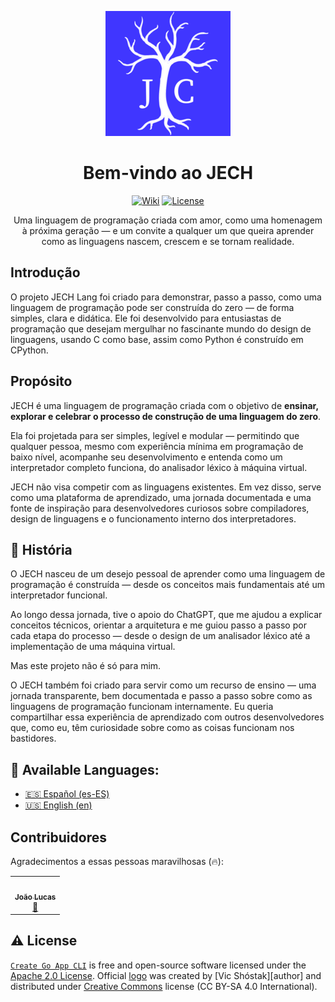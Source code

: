 <div align="center">

[![Create Go App][repo_logo_img]][repo_url]

# Bem-vindo ao JECH

[![Wiki][repo_wiki_img]][repo_wiki_url]
[![License][repo_license_img]][repo_license_url]

Uma linguagem de programação criada com amor, como uma homenagem à próxima geração — e um convite a qualquer um que queira aprender como as linguagens nascem, crescem e se tornam realidade.

</div>

## Introdução

O projeto JECH Lang foi criado para demonstrar, passo a passo, como uma linguagem de programação pode ser construída do zero — de forma simples, clara e didática. Ele foi desenvolvido para entusiastas de programação que desejam mergulhar no fascinante mundo do design de linguagens, usando C como base, assim como Python é construído em CPython.

## Propósito

JECH é uma linguagem de programação criada com o objetivo de **ensinar, explorar e celebrar o processo de construção de uma linguagem do zero**.

Ela foi projetada para ser simples, legível e modular — permitindo que qualquer pessoa, mesmo com experiência mínima em programação de baixo nível, acompanhe seu desenvolvimento e entenda como um interpretador completo funciona, do analisador léxico à máquina virtual.

JECH não visa competir com as linguagens existentes. Em vez disso, serve como uma plataforma de aprendizado, uma jornada documentada e uma fonte de inspiração para desenvolvedores curiosos sobre compiladores, design de linguagens e o funcionamento interno dos interpretadores.

## 📖 História

O JECH nasceu de um desejo pessoal de aprender como uma linguagem de programação é construída — desde os conceitos mais fundamentais até um interpretador funcional.

Ao longo dessa jornada, tive o apoio do ChatGPT, que me ajudou a explicar conceitos técnicos, orientar a arquitetura e me guiou passo a passo por cada etapa do processo — desde o design de um analisador léxico até a implementação de uma máquina virtual.

Mas este projeto não é só para mim.

O JECH também foi criado para servir como um recurso de ensino — uma jornada transparente, bem documentada e passo a passo sobre como as linguagens de programação funcionam internamente. Eu queria compartilhar essa experiência de aprendizado com outros desenvolvedores que, como eu, têm curiosidade sobre como as coisas funcionam nos bastidores.

## 📘 Available Languages:
- [🇪🇸 Español (es-ES)](docs/es-ES/README.md)
- [🇺🇸 English (en)](README.md)


## Contribuidores

Agradecimentos a essas pessoas maravilhosas (🔥):

<table>
  <tr>
    <td align="center"><a href="https://github.com/joaoluke"><img src="https://avatars.githubusercontent.com/u/62743404?v=4?s=100" width="100px;" alt=""/><br /><sub><b>João Lucas</b></sub></a><br /><a href="https://github.com/joaoluke/react-dropdown-tree-select/issues?q=author%3ABaarishRain" title="Bug reports">🐛</a></td>
  </tr>
</table>


## ⚠️ License

[`Create Go App CLI`][repo_url] is free and open-source software licensed under
the [Apache 2.0 License][repo_license_url]. Official [logo][repo_logo_url] was
created by [Vic Shóstak][author] and distributed under
[Creative Commons][repo_cc_url] license (CC BY-SA 4.0 International).


<!-- Repository -->

[repo_url]: https://github.com/create-go-app/cli
[repo_logo_url]: https://github.com/create-go-app/cli/wiki/Logo
[repo_logo_img]: ../../images/jc_logo.png
[repo_license_url]: https://github.com/create-go-app/cli/blob/main/LICENSE
[repo_license_img]: https://img.shields.io/badge/license-Apache_2.0-red?style=for-the-badge&logo=none
[repo_cc_url]: https://creativecommons.org/licenses/by-sa/4.0/
[repo_v2_url]: https://github.com/create-go-app/cli/tree/v2
[repo_v3_url]: https://github.com/create-go-app/cli/tree/v3
[repo_issues_url]: https://github.com/create-go-app/cli/issues
[repo_pull_request_url]: https://github.com/create-go-app/cli/pulls
[repo_discussions_url]: https://github.com/create-go-app/cli/discussions
[repo_releases_url]: https://github.com/create-go-app/cli/releases
[repo_wiki_url]: https://github.com/create-go-app/cli/wiki
[repo_wiki_img]: https://img.shields.io/badge/docs-wiki_page-blue?style=for-the-badge&logo=none
[repo_wiki_faq_url]: https://github.com/create-go-app/cli/wiki/FAQ

